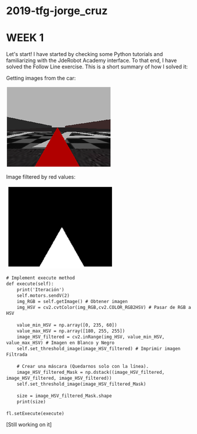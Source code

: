# 2019-tfg-jorge_cruz

# WEEK 1
Let's start! I have started by checking some Python tutorials and familiarizing with the JdeRobot Academy interface. To that end, I have solved the Follow Line exercise. This is a short summary of how I solved it:

Getting images from the car:

![img](/docs/[FL]Camera_RGB.png)

Image filtered by red values:

![img](/docs/[FL]Camera_HSV.png)

```
# Implement execute method
def execute(self):
    print('Iteración')
    self.motors.sendV(2)
    img_RGB = self.getImage() # Obtener imagen
    img_HSV = cv2.cvtColor(img_RGB,cv2.COLOR_RGB2HSV) # Pasar de RGB a HSV
    
    value_min_HSV = np.array([0, 235, 60])
    value_max_HSV = np.array([180, 255, 255])
    image_HSV_filtered = cv2.inRange(img_HSV, value_min_HSV, value_max_HSV) # Imagen en Blanco y Negro
    self.set_threshold_image(image_HSV_filtered) # Imprimir imagen Filtrada
   
    # Crear una máscara (Quedarnos solo con la línea).
    image_HSV_filtered_Mask = np.dstack((image_HSV_filtered, image_HSV_filtered, image_HSV_filtered))
    self.set_threshold_image(image_HSV_filtered_Mask)

    size = image_HSV_filtered_Mask.shape
    print(size)

fl.setExecute(execute)

````
[Still working on it]
